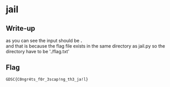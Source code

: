 # jail

## Write-up

as you can see the input should be **.**  
and that is because the flag file exists in the same directory as jail.py so the directory have to be './flag.txt'  

## Flag

`GDSC{C0ngr4ts_f0r_3scap!ng_th3_ja!l}`
